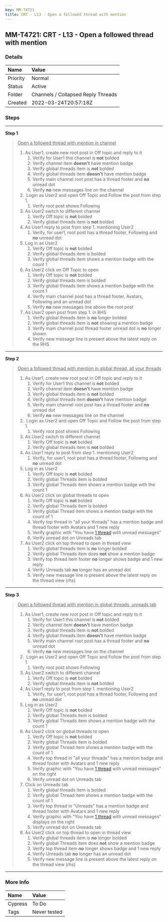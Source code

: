 ```yaml
---
key: MM-T4721
title: CRT - L13 - Open a followed thread with mention
---
```


## MM-T4721: CRT - L13 - Open a followed thread with mention

### Details

| Name     | Value                              |
| :------- | :--------------------------------- |
| Priority | Normal                             |
| Status   | Active                             |
| Folder   | Channels / Collapsed Reply Threads |
| Created  | 2022-03-24T20:57:18Z               |

### Steps

<hr/>

**Step 1**

> <article><u>Open a followed thread with mention in channel</u><ol><li>As User1, create new root post in Off topic and reply to it <ol><li>Verify for User1 this channel is <strong>not</strong> bolded</li><li>Verify channel item <strong>doesn't</strong> have mention badge</li><li>Verify global threads item is <strong>not</strong> bolded</li><li>Verify global threads item <strong>doesn't</strong> have mention badge</li><li>Verify main channel root post has a thread footer and <strong>no</strong> unread dot</li><li>Verify <strong>no</strong> new messages line on the channel</li></ol></li><li> Login as User2 and open Off Topic and Follow the post from step 1.<ol><li>Verify root post shows Following</li></ol></li><li>As User2 switch to different channel<ol><li>Verify Off topic is <strong>not</strong> bolded</li><li>Verify global threads item is <strong>not</strong> bolded</li></ol></li><li>As User1 reply to post from step 1. mentioning User2<ol><li>Verify, for user1, root post has a thread footer, Following and <strong>no</strong> unread dot</li></ol></li><li>Log in as User2<ol><li>Verify Off topic is <strong>not</strong> bolded</li><li>Verify global threads item is bolded</li><li>Verify global threads item shows a mention badge with the count 1</li></ol></li><li>As User2 click on Off Topic to open <ol><li>Verify Off topic is <strong>not</strong> bolded</li><li>Verify global threads item is bolded</li><li>Verify global threads item shows a mention badge with the count 1</li><li>Verify main channel post has a thread footer, Avatars, Following and an unread dot</li><li>Verify <strong>no</strong> new messages line above the root post</li></ol></li><li>As User2 open post from step 1. in RHS<ol><li>Verify global threads item is <strong>no</strong> longer bolded</li><li>Verify global threads item is <strong>not</strong> showing a mention badge</li><li>Verify main channel post thread footer unread dot is <strong>no</strong> longer shown</li><li>Verify new message line is present above the latest reply on the RHS</li></ol></li></ol></article>

<hr/>

**Step 2**

> <article><u>Open a followed thread with mention in global thread, all your threads</u><ol><li>As User1, create new root post in Off topic and reply to it <ol><li>Verify for User1 this channel is <strong>not</strong> bolded</li><li>Verify channel item <strong>doesn't</strong> have mention badge</li><li>Verify global threads item is <strong>not</strong> bolded</li><li>Verify global threads item <strong>doesn't</strong> have mention badge</li><li>Verify main channel root post has a thread footer and <strong>no</strong> unread dot</li><li>Verify <strong>no</strong> new messages line on the channel</li></ol></li><li> Login as User2 and open Off Topic and Follow the post from step 1.<ol><li>Verify root post shows Following</li></ol></li><li>As User2 switch to different channel<ol><li>Verify Off topic is <strong>not</strong> bolded</li><li>Verify global threads item is <strong>not</strong> bolded</li></ol></li><li>As User1 reply to post from step 1. mentioning User2<ol><li>Verify, for user1, root post has a thread footer, Following and <strong>no</strong> unread dot</li></ol></li><li>Log in as User2<ol><li>Verify Off topic is <strong>not</strong> bolded</li><li>Verify global Threads item is bolded</li><li>Verify global Threads item shows a mention badge with the count 1</li></ol></li><li>As User2 click on global threads to open <ol><li>Verify Off topic is <strong>not</strong> bolded</li><li>Verify global Threads item is bolded</li><li>Verify global Thread item shows a mention badge with the count of 1</li><li>Verify top thread in "all your threads" has a mention badge and thread footer with Avatars and 1 new reply</li><li>Verify graphic with "You have <a href="https://community-daily.mattermost.com/core/threads/mdsuqupk8iy4m8eiq4fgmimjyw">1 thread</a> with unread messages"</li><li>Verify unread dot on Unreads tab</li></ol></li><li>As User2 click on top thread to open in thread view<ol><li>Verify global threads item is <strong>no</strong> longer bolded</li><li>Verify global Threads item does <strong>not</strong> show a mention badge</li><li>Verify top thread item footer <strong>no</strong> longer shows badge and 1 new reply</li><li>Verify Unreads tab <strong>no</strong> longer has an unread dot</li><li>Verify new message line is present above the latest reply on the thread view (rhs)</li></ol></li></ol></article>

<hr/>

**Step 3**

> <article><u>Open a followed thread with mention in global threads, unreads tab</u><ol><li>As User1, create new root post in Off topic and reply to it <ol><li>Verify for User1 this channel is <strong>not</strong> bolded</li><li>Verify channel item <strong>doesn't</strong> have mention badge</li><li>Verify global threads item is <strong>not</strong> bolded</li><li>Verify global threads item <strong>doesn't</strong> have mention badge</li><li>Verify main channel root post has a thread footer and <strong>no</strong> unread dot</li><li>Verify <strong>no</strong> new messages line on the channel</li></ol></li><li> Login as User2 and open Off Topic and Follow the post from step 1.<ol><li>Verify root post shows Following</li></ol></li><li>As User2 switch to different channel<ol><li>Verify Off topic is <strong>not</strong> bolded</li><li>Verify global threads item is <strong>not</strong> bolded</li></ol></li><li>As User1 reply to post from step 1. mentioning User2<ol><li>Verify, for user1, root post has a thread footer, Following and <strong>no</strong> unread dot</li></ol></li><li>Log in as User2<ol><li>Verify Off topic is <strong>not</strong> bolded</li><li>Verify global Threads item is bolded</li><li>Verify global Threads item shows a mention badge with the count 1</li></ol></li><li>As User2 click on global threads to open <ol><li>Verify Off topic is <strong>not</strong> bolded</li><li>Verify global Threads item is bolded</li><li>Verify global Thread item shows a mention badge with the count of 1</li><li>Verify top thread in "all your threads" has a mention badge and thread footer with Avatars and 1 new reply</li><li>Verify graphic with "You have <a href="https://community-daily.mattermost.com/core/threads/mdsuqupk8iy4m8eiq4fgmimjyw">1 thread</a> with unread messages" on the right</li><li>Verify unread dot on Unreads tab</li></ol></li><li>Click on Unreads tab<ol><li>Verify global threads item is bolded</li><li>Verify global Thread item shows a mention badge with the count of 1</li><li>Verify top thread in "Unreads" has a mention badge and thread footer with Avatars and 1 new reply</li><li>Verify graphic with "You have <a href="https://community-daily.mattermost.com/core/threads/mdsuqupk8iy4m8eiq4fgmimjyw">1 thread</a> with unread messages" displays on the right</li><li>Verify unread dot on Unreads tab</li></ol></li><li>As User2 click on top thread to open in thread view<ol><li>Verify global threads item is <strong>no</strong> longer bolded</li><li>Verify global Threads item does <strong>not</strong> show a mention badge</li><li>Verify top thread item <strong>no</strong> longer shows badge and 1 new reply</li><li>Verify Unreads tab <strong>no</strong> longer has an unread dot</li><li>Verify new message line is present above the latest reply on the thread view (rhs)</li></ol></li></ol></article>

<hr/>

### More Info

| Name    | Value        |
| :------ | :----------- |
| Cypress | To Do        |
| Tags    | Never tested |
